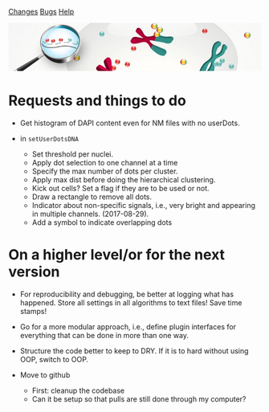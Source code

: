 <link rel="stylesheet" href="style.css">

[Changes](README.md)
[Bugs](BUGS.md)
[Help](HELP.md)

![DOTTER LOGO](logo_758.jpg)

# Requests and things to do

 * Get histogram of DAPI content even for NM files with no userDots.

 * in `setUserDotsDNA` 
   * Set threshold per nuclei.
   * Apply dot selection to one channel at a time
   * Specify the max number of dots per cluster.
   * Apply max dist before doing the hierarchical clustering.
   * Kick out cells? Set a flag if they are to be used or not.
   * Draw a rectangle to remove all dots.
   * Indicator about non-specific signals, i.e., very bright and
   appearing in multiple channels. (2017-08-29).
   * Add a symbol to indicate overlapping dots

# On a higher level/or for the next version

 * For reproducibility and debugging, be better at logging what has
  happened. Store all settings in all algorithms to text files! Save
time stamps!

 * Go for a more modular approach, i.e., define plugin interfaces for
  everything that can be done in more than one way.

 * Structure the code better to keep to DRY. If it is to hard without
  using OOP, switch to OOP.

 * Move to github
   * First: cleanup the codebase
   * Can it be setup so that pulls are still done through my computer?

